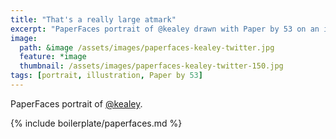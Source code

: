 ```yaml
---
title: "That's a really large atmark"
excerpt: "PaperFaces portrait of @kealey drawn with Paper by 53 on an iPad."
image: 
  path: &image /assets/images/paperfaces-kealey-twitter.jpg 
  feature: *image
  thumbnail: /assets/images/paperfaces-kealey-twitter-150.jpg
tags: [portrait, illustration, Paper by 53]
---
```


PaperFaces portrait of [@kealey](https://twitter.com/kealey).

{% include boilerplate/paperfaces.md %}
